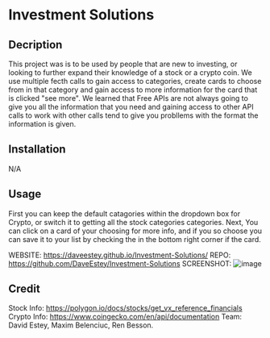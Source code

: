 # Investment Solutions


## Decription
This project was is to be used by people that are new to investing, or looking to further expand their knowledge of a stock or a crypto coin. We use multiple fecth calls to gain access to categories, create cards to choose from in that category and gain access to more information for the card that is clicked "see more".
We learned that Free APIs are not always going to give you all the information that you need and gaining access to other API calls to work with other calls tend to give you probllems with the format the information is given.

## Installation
N/A

## Usage

First you can keep the default catagories within the dropdown box for Crypto, or switch it to getting all the stock categories categories. Next, You can click on a card of your choosing for more info, and if you so choose you can save it to your list by checking the in the bottom right corner if the card.

WEBSITE: https://daveestey.github.io/Investment-Solutions/  REPO: https://github.com/DaveEstey/Investment-Solutions
SCREENSHOT: ![image](https://user-images.githubusercontent.com/114950818/206598754-089200d6-76d3-41dc-be87-fb027a73dc84.png)

## Credit

Stock Info: https://polygon.io/docs/stocks/get_vx_reference_financials
Crypto Info: https://www.coingecko.com/en/api/documentation
Team: David Estey,
      Maxim Belenciuc,
      Ren Besson.

